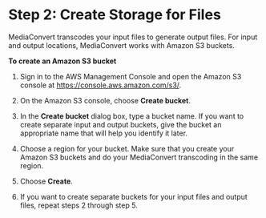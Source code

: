 # Step 2: Create Storage for Files<a name="set-up-file-locations"></a>

MediaConvert transcodes your input files to generate output files\. For input and output locations, MediaConvert works with Amazon S3 buckets\.<a name="create-s3-buckets-procedure"></a>

**To create an Amazon S3 bucket**

1. Sign in to the AWS Management Console and open the Amazon S3 console at [https://console\.aws\.amazon\.com/s3/](https://console.aws.amazon.com/s3/)\.

1. On the Amazon S3 console, choose **Create bucket**\.

1. In the **Create bucket** dialog box, type a bucket name\. If you want to create separate input and output buckets, give the bucket an appropriate name that will help you identify it later\.

1. Choose a region for your bucket\. Make sure that you create your Amazon S3 buckets and do your MediaConvert transcoding in the same region\.

1. Choose **Create**\.

1. If you want to create separate buckets for your input files and output files, repeat steps 2 through step 5\. 